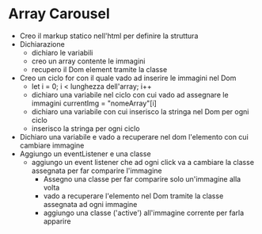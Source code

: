 # Array Carousel
- Creo il markup statico nell'html per definire la struttura
- Dichiarazione
    - dichiaro le variabili
    - creo un array contente le immagini
    - recupero il Dom element tramite la classe
- Creo un ciclo for con il quale vado ad inserire le immagini nel Dom
    - let i = 0; i < lunghezza dell'array; i++
    - dichiaro una variabile nel ciclo con cui vado ad assegnare le immagini currentImg = "nomeArray"[i]
    - dichiaro una variabile con cui inserisco la stringa nel Dom per ogni ciclo
    - inserisco la stringa per ogni ciclo
- Dichiaro una variabile e vado a recuperare nel dom l'elemento con cui cambiare immagine
- Aggiungo un eventListener e una classe
    - aggiungo un event listener che ad ogni click va a cambiare la classe assegnata per far comparire l'immagine
        - Assegno una classe per far comparire solo un'immagine alla volta
        - vado a recuperare l'elemento nel Dom tramite la classe assegnata ad ogni immagine
        - aggiungo una classe ('active') all'immagine corrente per farla apparire
